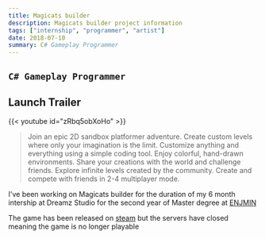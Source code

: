 ```yaml
---
title: Magicats builder
description: Magicats builder project information
tags: ["internship", "programmer", "artist"]
date: 2018-07-10
summary: C# Gameplay Programmer
---
```


## `C# Gameplay Programmer`

## Launch Trailer

{{< youtube id="zRbq5obXoHo" >}}

> Join an epic 2D sandbox platformer adventure.
> Create custom levels where only your imagination is the limit.
> Customize anything and everything using a simple coding tool.
> Enjoy colorful, hand-drawn environments.
> Share your creations with the world and challenge friends.
> Explore infinite levels created by the community.
> Create and compete with friends in 2-4 multiplayer mode.

I've been working on Magicats builder for the duration of my 6 month intership at Dreamz Studio for the second year of Master degree at [ENJMIN](https://enjmin.cnam.fr/enjmin/ecole-nationale-du-jeu-et-des-medias-interactifs-accueil-1126103.kjsp)

The game has been released on [steam](https://store.steampowered.com/app/788440/MagiCats_Builder__Infinite_Pack/) but the servers have closed meaning the game is no longer playable